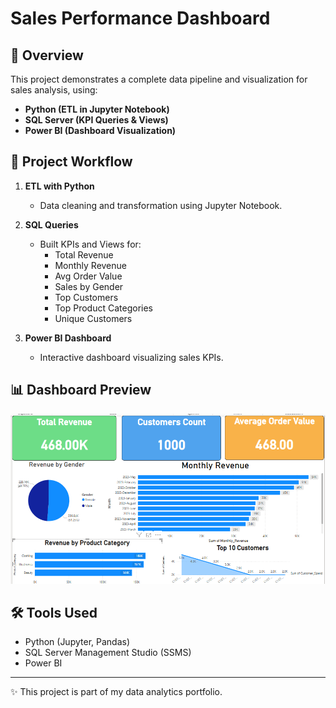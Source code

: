 # Sales Performance Dashboard

## 📌 Overview
This project demonstrates a complete data pipeline and visualization for sales analysis, using:
- **Python (ETL in Jupyter Notebook)**
- **SQL Server (KPI Queries & Views)**
- **Power BI (Dashboard Visualization)**

## 🚀 Project Workflow
1. **ETL with Python**  
   - Data cleaning and transformation using Jupyter Notebook.  

2. **SQL Queries**  
   - Built KPIs and Views for:  
     - Total Revenue  
     - Monthly Revenue  
     - Avg Order Value  
     - Sales by Gender  
     - Top Customers  
     - Top Product Categories  
     - Unique Customers  

3. **Power BI Dashboard**  
   - Interactive dashboard visualizing sales KPIs.  

## 📊 Dashboard Preview
![Dashboard](dashboard.png)

## 🛠️ Tools Used
- Python (Jupyter, Pandas)  
- SQL Server Management Studio (SSMS)  
- Power BI  

---
✨ This project is part of my data analytics portfolio.
